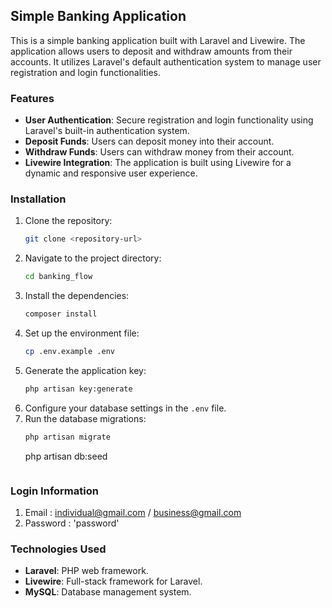## Simple Banking Application

This is a simple banking application built with Laravel and Livewire. The application allows users to deposit and withdraw amounts from their accounts. It utilizes Laravel's default authentication system to manage user registration and login functionalities.

### Features

- **User Authentication**: Secure registration and login functionality using Laravel's built-in authentication system.
- **Deposit Funds**: Users can deposit money into their account.
- **Withdraw Funds**: Users can withdraw money from their account.
- **Livewire Integration**: The application is built using Livewire for a dynamic and responsive user experience.

### Installation

1. Clone the repository:
    ```bash
    git clone <repository-url>
    ```
2. Navigate to the project directory:
    ```bash
    cd banking_flow
    ```
3. Install the dependencies:
    ```bash
    composer install
    ```
4. Set up the environment file:
    ```bash
    cp .env.example .env
    ```
5. Generate the application key:
    ```bash
    php artisan key:generate
    ```
6. Configure your database settings in the `.env` file.
7. Run the database migrations:
    ```bash
    php artisan migrate
    ```
    php artisan db:seed
    ```

### Login Information
1. Email :  individual@gmail.com / business@gmail.com
2. Password : 'password'


### Technologies Used

- **Laravel**: PHP web framework.
- **Livewire**: Full-stack framework for Laravel.
- **MySQL**: Database management system.
